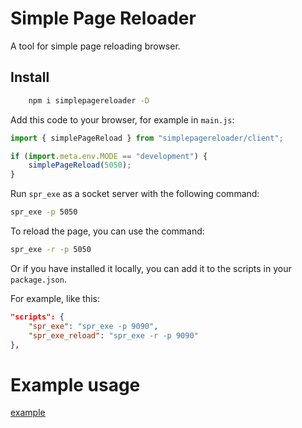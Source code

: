  
# Simple Page Reloader

A tool for simple page reloading browser.

## Install

```sh
    npm i simplepagereloader -D
```

Add this code to your browser, for example in `main.js`:

```js
import { simplePageReload } from "simplepagereloader/client";

if (import.meta.env.MODE == "development") { 
    simplePageReload(5050); 
}
``` 


Run `spr_exe` as a socket server with the following command:

```sh
spr_exe -p 5050
```

To reload the page, you can use the command:

```sh
spr_exe -r -p 5050
```

Or if you have installed it locally, you can add it to the scripts in your `package.json`.

For example, like this:

```json
"scripts": { 
    "spr_exe": "spr_exe -p 9090",
    "spr_exe_reload": "spr_exe -r -p 9090"
},
```

# Example usage

[example](https://github.com/nnttoo/spr_exe/tree/master/example)